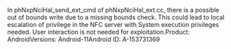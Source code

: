In phNxpNciHal_send_ext_cmd of phNxpNciHal_ext.cc, there is a possible out of bounds write due to a missing bounds check. This could lead to local escalation of privilege in the NFC server with System execution privileges needed. User interaction is not needed for exploitation.Product: AndroidVersions: Android-11Android ID: A-153731369